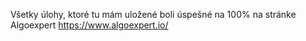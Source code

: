 Všetky úlohy, ktoré tu mám uložené boli úspešné na 100% na stránke Algoexpert
https://www.algoexpert.io/
